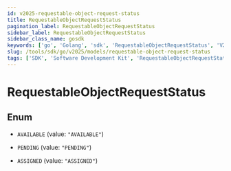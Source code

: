 ```yaml
---
id: v2025-requestable-object-request-status
title: RequestableObjectRequestStatus
pagination_label: RequestableObjectRequestStatus
sidebar_label: RequestableObjectRequestStatus
sidebar_class_name: gosdk
keywords: ['go', 'Golang', 'sdk', 'RequestableObjectRequestStatus', 'V2025RequestableObjectRequestStatus'] 
slug: /tools/sdk/go/v2025/models/requestable-object-request-status
tags: ['SDK', 'Software Development Kit', 'RequestableObjectRequestStatus', 'V2025RequestableObjectRequestStatus']
---
```


# RequestableObjectRequestStatus

## Enum


* `AVAILABLE` (value: `"AVAILABLE"`)

* `PENDING` (value: `"PENDING"`)

* `ASSIGNED` (value: `"ASSIGNED"`)


